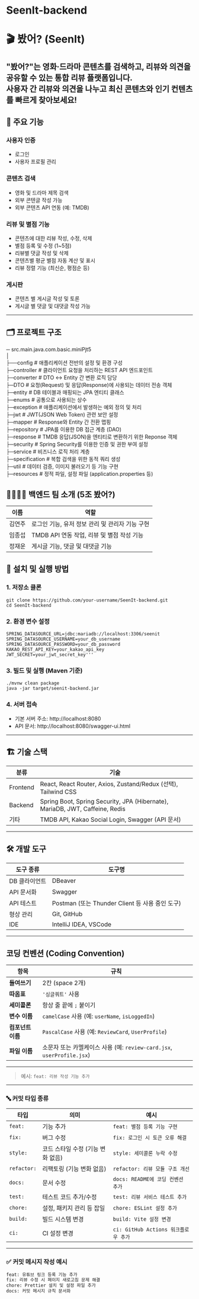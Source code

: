 # SeenIt-backend
# 🎬 봤어? (SeenIt)

**"봤어?"는 영화·드라마 콘텐츠를 검색하고, 리뷰와 의견을 공유할 수 있는 통합 리뷰 플랫폼입니다.**  
사용자 간 리뷰와 의견을 나누고 최신 콘텐츠와 인기 컨텐츠를 빠르게 찾아보세요!
---

## 🧩 주요 기능

### 사용자 인증
- 로그인
- 사용자 프로필 관리

### 콘텐츠 검색
- 영화 및 드라마 제목 검색
- 외부 콘텐글 작성 가능
- 외부 콘텐츠 API 연동 (예: TMDB)

### 리뷰 및 별점 기능
- 콘텐츠에 대한 리뷰 작성, 수정, 삭제
- 별점 등록 및 수정 (1~5점)
- 리뷰별 댓글 작성 및 삭제
- 콘텐츠별 평균 별점 자동 계산 및 표시
- 리뷰 정렬 기능 (최신순, 평점순 등)

### 게시판
- 콘텐츠 별 게시글 작성 및 토론
- 게시글 별 댓글 및 대댓글 작성 가능
---


## 🗂️ 프로젝트 구조
─ src.main.java.com.basic.miniPjt5\
│\
├──config # 애플리케이션 전반의 설정 및 환경 구성 \
├─controller # 클라이언트 요청을 처리하는 REST API 엔드포인트 \
├─converter # DTO ↔ Entity 간 변환 로직 담당 \
├─DTO # 요청(Request) 및 응답(Response)에 사용되는 데이터 전송 객체 \
├─entity # DB 테이블과 매핑되는 JPA 엔티티 클래스 \
├─enums # 공통으로 사용되는 상수 \
├─exception # 애플리케이션에서 발생하는 예외 정의 및 처리 \
├─jwt # JWT(JSON Web Token) 관련 보안 설정 \
├─mapper # Response와 Entity 간 전환 맵핑 \
├─repository # JPA를 이용한 DB 접근 계층 (DAO) \
├─response # TMDB 응답(JSON)을 엔티티로 변환하기 위한 Reponse 객체 \
├─security # Spring Security를 이용한 인증 및 권한 부여 설정\
├─service # 비즈니스 로직 처리 계층 \
├─specification # 복합 검색을 위한 동적 쿼리 생성\
├─util # 데이터 검증, 이미지 불러오기 등 기능 구현\
├─resources # 정적 파일, 설정 파일 (application.properties 등)

## 👨‍👩‍👧‍👦 백엔드 팀 소개 (5조 봤어?)
| 이름  | 역할                           |
|-----|------------------------------|
| 김연주 | 로그인 기능, 유저 정보 관리 및 관리자 기능 구현 |                            |
| 임종섭 | TMDB API 연동 작업, 리뷰 및 별점 작성 기능 |
| 정재운 | 게시글 기능, 댓글 및 대댓글 기능          |

## 🚀 설치 및 실행 방법 

### 1. 저장소 클론
```
git clone https://github.com/your-username/SeenIt-backend.git
cd SeenIt-backend
```

### 2. 환경 변수 설정
```
SPRING_DATASOURCE_URL=jdbc:mariadb://localhost:3306/seenit
SPRING_DATASOURCE_USERNAME=your_db_username
SPRING_DATASOURCE_PASSWORD=your_db_password
KAKAO_REST_API_KEY=your_kakao_api_key
JWT_SECRET=your_jwt_secret_key'''
```

### 3. 빌드 및 실행 (Maven 기준)
```
./mvnw clean package
java -jar target/seenit-backend.jar
```


### 4. 서버 접속
- 기본 서버 주소: http://localhost:8080
- API 문서: http://localhost:8080/swagger-ui.html

---

## 🏗️ 기술 스택

| 분류       | 기술 |
|----------|------|
| Frontend | React, React Router, Axios, Zustand/Redux (선택), Tailwind CSS |
| Backend  | Spring Boot, Spring Security, JPA (Hibernate), MariaDB, JWT, Caffeine, Redis |
| 기타       | TMDB API, Kakao Social Login, Swagger (API 문서) |

---

## 🛠️ 개발 도구

| 도구 종류     | 도구명 |
|-------------|--------|
| DB 클라이언트 | DBeaver |
| API 문서화   | Swagger |
| API 테스트   | Postman (또는 Thunder Client 등 사용 중인 도구) |
| 형상 관리    | Git, GitHub |
| IDE         | IntelliJ IDEA, VSCode |

---

##  코딩 컨벤션 (Coding Convention)

| 항목 | 규칙 |
|------|------|
| **들여쓰기** | 2칸 (space 2개) |
| **따옴표** | `'싱글쿼트'` 사용 |
| **세미콜론** | 항상 줄 끝에 `;` 붙이기 |
| **변수 이름** | `camelCase` 사용 (예: `userName`, `isLoggedIn`) |
| **컴포넌트 이름** | `PascalCase` 사용 (예: `ReviewCard`, `UserProfile`) |
| **파일 이름** | 소문자 또는 카멜케이스 사용 (예: `review-card.jsx`, `userProfile.jsx`) |

---


> 예시: `feat: 리뷰 작성 기능 추가`

---

### 🔤 커밋 타입 종류

| 타입 | 의미 | 예시 |
|------|------|------|
| `feat:` | 기능 추가 | `feat: 별점 등록 기능 구현` |
| `fix:` | 버그 수정 | `fix: 로그인 시 토큰 오류 해결` |
| `style:` | 코드 스타일 수정 (기능 변화 없음) | `style: 세미콜론 누락 수정` |
| `refactor:` | 리팩토링 (기능 변화 없음) | `refactor: 리뷰 모듈 구조 개선` |
| `docs:` | 문서 수정 | `docs: README에 코딩 컨벤션 추가` |
| `test:` | 테스트 코드 추가/수정 | `test: 리뷰 서비스 테스트 추가` |
| `chore:` | 설정, 패키지 관리 등 잡일 | `chore: ESLint 설정 추가` |
| `build:` | 빌드 시스템 변경 | `build: Vite 설정 변경` |
| `ci:` | CI 설정 변경 | `ci: GitHub Actions 워크플로우 추가` |

---

### ✅ 커밋 메시지 작성 예시

```bash
feat: 유튜브 링크 등록 기능 추가
fix: 리뷰 수정 시 페이지 새로고침 문제 해결
chore: Prettier 설치 및 설정 파일 추가
docs: 커밋 메시지 규칙 문서화
```
